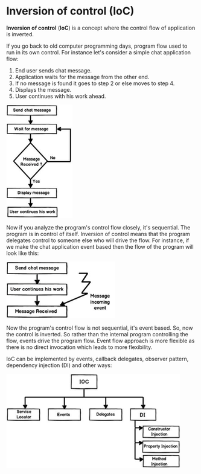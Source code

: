 # Inversion of control (IoC)

**Inversion of control** (**IoC**) is a concept where the control flow of application is inverted.

If you go back to old computer programming days, program flow used to run in its own control. For instance let's consider a simple chat application flow:

1. End user sends chat message.
2. Application waits for the message from the other end.
3. If no message is found it goes to step 2 or else moves to step 4.
4. Displays the message.
5. User continues with his work ahead.

<img src="01.jpg" height="300"/>

Now if you analyze the program's control flow closely, it's sequential. The program is in control of itself. Inversion of control means that the program delegates control to someone else who will drive the flow. For instance, if we make the chat application event based then the flow of the program will look like this:

<img src="02.jpg" height="150"/>

Now the program's control flow is not sequential, it's event based. So, now the control is inverted. So rather than the internal program controlling the flow, events drive the program flow. Event flow approach is more flexible as there is no direct invocation which leads to more flexibility.

IoC can be implemented by events, callback delegates, observer pattern, dependency injection (DI) and other ways:

<img src="03.jpg" height="250"/>
